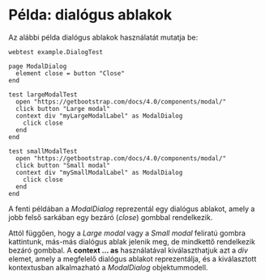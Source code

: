 # Példa: dialógus ablakok

Az alábbi példa dialógus ablakok használatát mutatja be:

```
webtest example.DialogTest

page ModalDialog
  element close = button "Close"
end

test largeModalTest
  open "https://getbootstrap.com/docs/4.0/components/modal/"
  click button "Large modal"
  context div "myLargeModalLabel" as ModalDialog
    click close
  end
end

test smallModalTest
  open "https://getbootstrap.com/docs/4.0/components/modal/"
  click button "Small modal"
  context div "mySmallModalLabel" as ModalDialog
    click close
  end
end
```

A fenti példában a *ModalDialog* reprezentál egy dialógus ablakot, amely a jobb felső sarkában egy bezáró (*close*) gombbal rendelkezik.

Attól függően, hogy a *Large modal* vagy a *Small modal* feliratú gombra kattintunk, más-más dialógus ablak jelenik meg, de mindkettő rendelkezik bezáró gombbal. A **context ... as** használatával kiválaszthatjuk azt a *div* elemet, amely a megfelelő dialógus ablakot reprezentálja, és a kiválasztott kontextusban alkalmazható a *ModalDialog* objektummodell.

